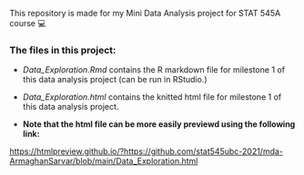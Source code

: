This repository is made for my Mini Data Analysis project for STAT 545A course 💻

### The files in this project:

* *Data_Exploration.Rmd* contains the R markdown file for milestone 1 of this data analysis project (can be run in RStudio.)
* *Data_Exploration.html* contains the knitted html file for milestone 1 of this data analysis project.

* **Note that the html file can be more easily previewd using the following link:**

https://htmlpreview.github.io/?https://github.com/stat545ubc-2021/mda-ArmaghanSarvar/blob/main/Data_Exploration.html

